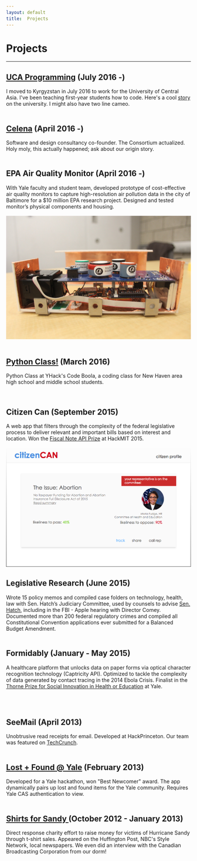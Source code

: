 ```yaml
---
layout: default
title:  Projects
---
```

# Projects
<hr/>

## <a href= 'http://ucentralasia.org/'>UCA Programming</a> (July 2016 -)
I moved to Kyrgyzstan in July 2016 to work for the University of Central Asia. I've been teaching first-year students how to code. Here's a cool
<a href= 'https://www.devex.com/news/a-world-class-university-town-89014'> story </a> on the university. I might also have two line cameo.  
<br>

## <a href= "http://celena.co">Celena</a> (April 2016 -)
Software and design consultancy co-founder. The Consortium actualized. Holy moly, this actually happened; ask about our origin story.  
<br>

## EPA Air Quality Monitor (April 2016 -)
With Yale faculty and student team, developed prototype of cost-effective air quality monitors to capture high-resolution air pollution data in the city of Baltimore for a $10 million EPA research project. Designed and tested monitor’s physical components and housing.  
<br> <img src="images/monitor.jpg" alt="EPA monitor">  
<br>

## <a href="http://jchang.me/posts/2016/04/01/Python-Class!.html">Python Class!</a> (March 2016)
Python Class at YHack's Code Boola, a coding class for New Haven area high school and middle school students.

<script async class="speakerdeck-embed" data-id="1571c61bee9c44f9864fd9d16da27895" data-ratio="1.77777777777778" src="//speakerdeck.com/assets/embed.js"></script>  
<br>

## Citizen Can (September 2015)  
A web app that filters through the complexity of the federal legislative process to deliver relevant and important bills based on interest and location. Won the [Fiscal Note API Prize](https://fiscalnote.github.io/FiscalNote-API/internal) at HackMIT 2015.  

<img src="images/citizencan.png" alt="Citizen Can">  
<br>

## Legislative Research (June 2015)  
Wrote 15 policy memos and compiled case folders on technology, health, law with Sen. Hatch’s Judiciary Committee, used by counsels to advise [Sen. Hatch](http://www.hatch.senate.gov/public/), including in the FBI - Apple hearing with Director Comey. Documented more than 200 federal regulatory crimes and compiled all Constitutional Convention applications ever submitted for a Balanced Budget Amendment.  
<br>

## Formidably (January - May 2015)
A healthcare platform that unlocks data on paper forms via optical character recognition technology (Captricity API). Optimized to tackle the complexity of data generated by contact tracing in the 2014 Ebola Crisis. Finalist in the [Thorne Prize for Social Innovation in Health or Education](http://innovatehealth.yale.edu/prize) at Yale.  
<br>
<script async class="speakerdeck-embed" data-id="c83e7ce0811745789c511a520bd5cc0b" data-ratio="1.77777777777778" src="//speakerdeck.com/assets/embed.js"></script> <br>

## SeeMail (April 2013)
Unobtrusive read receipts for email. Developed at HackPrinceton. Our team was featured on <a href= "http://techcrunch.com/2013/04/07/students-tackle-road-trips-online-distraction-and-more-at-hackprinceton/">TechCrunch</a>.  
<br>

## <a href="http://lostfoundyale.herokuapp.com/">Lost + Found @ Yale</a> (February 2013)
Developed for a Yale hackathon, won "Best Newcomer" award. The app dynamically pairs up lost and found items for the Yale community. Requires Yale CAS authentication to view.  
<br>

## <a href= "http://www.nhregister.com/general-news/20121117/yale-students-roll-up-sleeves-to-lend-a-hand-with-sandy-relief"> Shirts for Sandy </a>(October 2012 - January 2013)
Direct response charity effort to raise money for victims of Hurricane Sandy through t-shirt sales. Appeared on the Huffington Post, NBC's Style Network, local newspapers. We even did an interview with the Canadian Broadcasting Corporation from our dorm!
